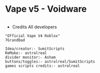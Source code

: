 # Vape v5 - Voidware
```loaderlua
```
- Credits All developers
```maincredits
"Official Vape V4 Roblox"
7GrandDad
```
```ourcredits
Idea/creator:- SumitScripts
ReMake:- astralreal
divider monitor:- Asham
buttons/toggles:- astralreal/SumitScripts
games scripts credits:- astralreal
```




